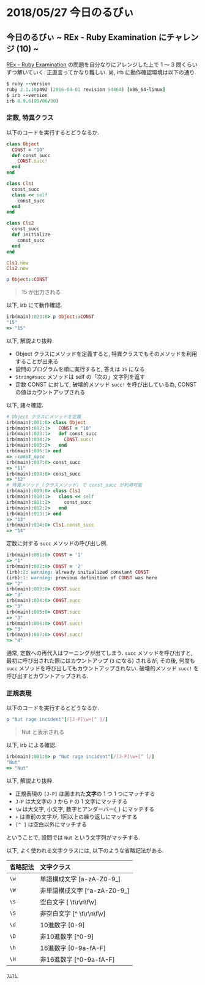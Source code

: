 # 2018/05/27 今日のるびぃ

## 今日のるびぃ ~ REx - Ruby Examination にチャレンジ (10) ~

[REx - Ruby Examination](https://rex.libertyfish.co.jp/) の問題を自分なりにアレンジした上で 1 〜 3 問くらいずつ解いていく. 正直言ってかなり難しい. 尚, irb に動作確認環境は以下の通り.

```ruby
$ ruby --version
ruby 2.1.10p492 (2016-04-01 revision 54464) [x86_64-linux]
$ irb --version
irb 0.9.6(09/06/30)
```

### 定数, 特異クラス

以下のコードを実行するとどうなるか.

```ruby
class Object
  CONST = "10"
  def const_succ
    CONST.succ!
  end
end

class Cls1
  const_succ
  class << self
    const_succ
  end
end

class Cls2
  const_succ
  def initialize
    const_succ
  end
end

Cls1.new
Cls2.new

p Object::CONST
```

> 15 が出力される

以下, irb にて動作確認.

```ruby
irb(main):023:0> p Object::CONST
"15"
=> "15"
```

以下, 解説より抜粋.

* Object クラスにメソッドを定義すると, 特異クラスでもそのメソッドを利用することが出来る
* 設問のプログラムを順に実行すると, 答えは `15` になる
* `String#succ` メソッドは self の「次の」文字列を返す
* 定数 CONST に対して, 破壊的メソッド `succ!` を呼び出している為, CONST の値はカウントアップされる

以下, 諸々確認.

```ruby
# Object クラスにメソッドを定義
irb(main):001:0> class Object
irb(main):002:1>   CONST = "10"
irb(main):003:1>   def const_succ
irb(main):004:2>     CONST.succ!
irb(main):005:2>   end
irb(main):006:1> end
=> :const_succ
irb(main):007:0> const_succ
=> "11"
irb(main):008:0> const_succ
=> "12"
# 特異メソッド (クラスメソッド) で const_succ が利用可能
irb(main):009:0> class Cls1
irb(main):010:1>   class << self
irb(main):011:2>     const_succ
irb(main):012:2>   end
irb(main):013:1> end
=> "13"
irb(main):014:0> Cls1.const_succ
=> "14"
```

定数に対する `succ` メソッドの呼び出し例.

```ruby
irb(main):001:0> CONST = '1'
=> "1"
irb(main):002:0> CONST = '2'
(irb):2: warning: already initialized constant CONST
(irb):1: warning: previous definition of CONST was here
=> "2"
irb(main):003:0> CONST.succ
=> "3"
irb(main):004:0> CONST.succ
=> "3"
irb(main):005:0> CONST.succ
=> "3"
irb(main):006:0> CONST.succ!
=> "3"
irb(main):007:0> CONST.succ!
=> "4"
```

通常, 定数への再代入はワーニングが出てしまう. `succ` メソッドを呼び出すと, 最初に呼び出された際にはカウントアップ (`3` になる) されるが, その後, 何度も `succ` メソッドを呼び出してもカウントアップされない. 破壊的メソッド `succ!` を呼び出すとカウントアップされる.

### 正規表現

以下のコードを実行するとどうなるか.

```ruby
p "Nut rage incident"[/[J-P]\w+[^ ]/]
```

> Nut と表示される

以下, irb による確認.

```ruby
irb(main):001:0> p "Nut rage incident"[/[J-P]\w+[^ ]/]
"Nut"
=> "Nut"
```

以下, 解説より抜粋.

* 正規表現の `[J-P]` は囲まれた**文字**の 1 つ 1 つにマッチする
* `J-P` は大文字の `J` から `P` の 1 文字にマッチする
* `\w` は大文字, 小文字, 数字とアンダーバー(`_`) にマッチする
* `+` は直前の文字が, 1回以上の繰り返しにマッチする
* `[^ ]` は空白以外にマッチする

ということで, 設問では `Nut` という文字列がマッチする.

以下, よく使われる文字クラスには, 以下のような省略記法がある.

| 省略記法 | 文字クラス |
|:---|:---|
| `\w` | 単語構成文字 [a-zA-Z0-9_] |
| `\W` | 非単語構成文字 [^a-zA-Z0-9_] |
| `\s` | 空白文字 [ \t\r\n\f\v] |
| `\S` | 非空白文字 [^ \t\r\n\f\v] |
| `\d` | 10進数字 [0-9] |
| `\D` | 非10進数字 [^0-9] |
| `\h` | 16進数字 [0-9a-fA-F] |
| `\H` | 非16進数字 [^0-9a-fA-F] |

ﾌﾑﾌﾑ.
